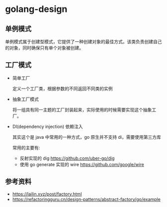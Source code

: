 # golang-design

## 单例模式

单例模式属于创建型模式，它提供了一种创建对象的最佳方式。该类负责创建自己的对象，同时确保只有单个对象被创建。

## 工厂模式

+ 简单工厂

  定义一个工厂类，根据参数的不同返回不同类的实例

+ 抽象工厂模式

  将一组具有同一主题的工厂封装起来，实际使用的时候需要实现这个抽象工厂。

+ DI(dependency injection) 依赖注入

  其实这个是 java 中常用的一种方式，go 原生并不支持 di，需要使用第三方库

  常用的主要有:

  + 反射实现的 dig https://github.com/uber-go/dig
  + 使用 go generate 实现的 wire https://github.com/google/wire

## 参考资料

+ https://lailin.xyz/post/factory.html
+ https://refactoringguru.cn/design-patterns/abstract-factory/go/example